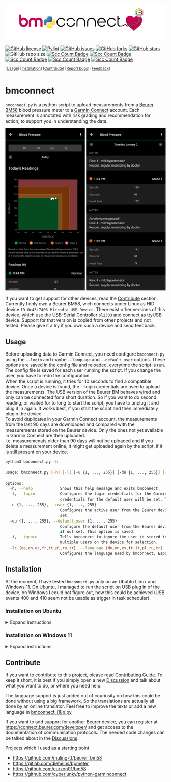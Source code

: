 <picture>
  <source media="(prefers-color-scheme: dark)" srcset="resources/bmconnect_banner_dark.png">
  <img alt="bm+connect" src="resources/bmconnect_banner.png">
</picture>

[![GitHub license](https://img.shields.io/github/license/beep-projects/bmconnect)](https://github.com/beep-projects/bmconnect/blob/main/LICENSE) [![Pylint](https://github.com/beep-projects/bmconnect/actions/workflows/pylint.yml/badge.svg)](https://github.com/beep-projects/bmconnect/actions/workflows/pylint.yml) [![GitHub issues](https://img.shields.io/github/issues/beep-projects/bmconnect)](https://github.com/beep-projects/bmconnect/issues) [![GitHub forks](https://img.shields.io/github/forks/beep-projects/bmconnect)](https://github.com/beep-projects/bmconnect/network) [![GitHub stars](https://img.shields.io/github/stars/beep-projects/bmconnect)](https://github.com/beep-projects/bmconnect/stargazers) ![GitHub repo size](https://img.shields.io/github/repo-size/beep-projects/bmconnect) [![Scc Count Badge](https://sloc.xyz/github/beep-projects/bmconnect/?category=code)](https://github.com/beep-projects/bmconnect/) [![Scc Count Badge](https://sloc.xyz/github/beep-projects/bmconnect/?category=blanks)](https://github.com/beep-projects/bmconnect/) [![Scc Count Badge](https://sloc.xyz/github/beep-projects/bmconnect/?category=lines)](https://github.com/beep-projects/bmconnect/) [![Scc Count Badge](https://sloc.xyz/github/beep-projects/bmconnect/?category=comments)](https://github.com/beep-projects/bmconnect/) [![Scc Count Badge](https://sloc.xyz/github/beep-projects/bmconnect/?category=cocomo)](https://github.com/beep-projects/bmconnect/)

  <sup>\[[Usage](#usage)\] \[[Installation](#installation)\] \[[Contribute](#contribute)\] \[[Report bugs](https://github.com/beep-projects/bmconnect/issues)\] \[[Feedback](https://github.com/beep-projects/bmconnect/discussions)\]</sup>  

# bmconnect
`bmconnect.py` is a python script to upload measurements from a [Beurer BM58](https://www.beurer.com/uk/p/65516/#overview--anchor) blood pressure meter to a [Garmin Connect](https://connect.garmin.com) account. Each measurement is annotated with risk grading  and recommendation for action, to support you in understanding the data.  

<img src="resources/connect_app_overview.png" alt="Blood pressure daily overview" style="width:250px;"/> <img src="resources/connect_app_notes.png" alt="Notes added to the measurements" style="width:250px"/>  

If you want to get support for other devices, read the [Contribute](#Contribute) section.  
Currently I only own a Beurer BM58, wich connects under Linux as HID device `ID 0c45:7406 Microdia USB Device`.
There exist other versions of this device, which use the USB-Serial Controller `pl2303` and connect as ttyUSB device. Support for that version is copied from other projects and not tested. Please give it a try if you own such a device and send feedback.

## Usage

Before uploading data to Garmin Connect, you need configure `bmconnect.py` using the `--login` and maybe `--language` and `--default_user` options. These options are saved in the config file and reloaded, everytime the script is run.  
The config file is saved for each user running the script. If you change the user, you have to redo the configuration.  
When the script is running, it tries for 10 seconds to find a compatible device. Once a device is found, the --login credentials are used to upload the measurements. The USB version of the Beurer BM behaves wired and only can be connected for a short duration. So if you want to do second reading, or waited for to long to start the script, you have to unplug it and plug it in again. It works best, if you start the script and then immediately plugin the device.  
To avoid duplicates in your Garmin Connect account, the measurements from the last 90 days are downloaded and compared with the measurements stored on the Beurer device. Only the ones not yet available in Garmin Connect are then uploaded.  
I.e. measuremenats older than 90 days will not be uploaded and if you delete a measurement online, it might get uploaded again by the script, if it is still present on your device. 
```bash
python3 bmconnect.py -h

usage: bmconnect.py [-h] [-l] [-u {1, ..., 255}] [-du {1, ..., 255}] [-i] [-lc {de,en,es,fr,it,pl,ru,tr}]

options:
  -h, --help            Shows this help message and exits bmconnect.
  -l, --login           Configures the login credentials for the Garmin Connect account and tests them. Should be used together with the --user option, otherwise the
                        credentials for the default user will be set. This option is saved.
  -u {1, ..., 255}, --user {1, ..., 255}
                        Configures the active user from the Beurer device whose measurements shall be uploaded to Garmin Connect. Defaults to --default_user if not
                        set.
  -du {1, ..., 255}, --default_user {1, ..., 255}
                        Configure the default user from the Beurer device whose measurements shall be uploaded to Garmin Connect if --user is not given. Defaults to 1
                        if not set. This option is saved.
  -i, --ignore          Tells bmconnect to ignore the user id stored in the measurements. Needed for devices, that do not support user id in the readouts, but have
                        multiple users on the device for selection.
  -lc {de,en,es,fr,it,pl,ru,tr}, --language {de,en,es,fr,it,pl,ru,tr}
                        Configures the language used by bmconnect. Especially for measurement notes uploaded to Garmin Connect. This option is saved.
```

## Installation
At the moment, I have tested `bmconnect.py` only on an Ububtu Linux and Windows 11. On Ubuntu, I managed to run the script on USB plug in of the device, on Windows I could not figure out, how this could be achieved (USB events 400 and 410 seem not be usable as trigger in task scheduler).

### Installation on Ubuntu
<details>
<summary>Expand instructions</summary>

#### Install the script and its dependencies
```bash
git clone https://github.com/beep-projects/bmconnect/
cd bmconnect
```
Create virtual python environment and get the required modules
```bash
python3 -m venv venv
venv/bin/pip3 install -r requirements.txt
```
#### Configure bmconnect
Note, the config will be saved for the user running `bmconnect.py`, so if you intend to install bmconnect to be automatically run as soon as a device is plugged in, you have to run the following command as `sudo`.
You need to configure `--login`, but you can also configure `--user` and `--language`.
```bash
venv/bin/python3 bmconnect.py --login
```
#### Grant access to everyone
On Linux, only the root user can access the device. By adding this rule to udev, you allow access for all users. This step is not needed, if you continue to setup the automated upload on device plugin.
```bash
sudo cp 98-beurerBM58.rules /etc/udev/rules.d/
```
#### Test if everything works
Now you can test if everything works fine for you. Plug in your device and execute `bmconnect.py`. Remember, if you ran the previous configuration with `sudo`, you also have to make this call as `sudo`
```bash
venv/bin/python3 bmconnect.py
```
#### Done or continue and patch bmconnect.service 
If the test was successful, you ar done, or you can continue to install it to run everytime you plug in your Beurer device.  
For the autostart, you have to patch the provided `bmconnect.service` file, to use your current installation
```bash
# edit this line: 
# ExecStart=[path to python venv]/bin/python3 [path to script]/bmconnect.py
# by hand, or via
sed -i "s|^ExecStart=.*|ExecStart="$(pwd)"\/venv\/bin/python3 "$(pwd)"\/bmconnect.py|" bmconnect.service
```
#### Install bmconnect.service to systemd
Now you need to install the bmconnect.service for systemd. You only need to copy it, but not enable it via `systemctl`, because this service should not run on startup.
```bash
sudo cp bmconnect.service /etc/systemd/system
sudo systemctl daemon-reload
```
#### Install udev rule to call the service
Finally, you need to tell udev to start the service, whenever a Beurer device is plugged in
```bash
sudo cp 99-beurerBM58.rules /etc/udev/rules.d/
```
#### Done
udev should load the rules file automatically, so you can simply plugin your Beurer device and check if there is new data in your Garmin Connect account.

#### Debugging
debugging udev and services is tricky, so I advice you to first run the script in your python environment as described above. If everything looks good on that level, you can continue to install the .rules and .service files and watch the syslog, while you plugin your device.
```bash
tail -f /var/log/syslog
```
</details>

### Installation on Windows 11
<details>
<summary>Expand instructions</summary>

#### Install python
There are different ways to install Python on Windows. I started with this [guide](https://learn.microsoft.com/en-us/windows/python/scripting) and installed Python from the [Microsoft App Store](https://apps.microsoft.com/search?query=python). This ensures that you have the path variable set correctly,

#### Get bmconnect code
You can install [Git](https://git-scm.com/download/win) and clone the repo or download the (zipped repo)[https://github.com/beep-projects/bmconnect/archive/refs/heads/main.zip] and extract it. For the following it is assumed, that the bmconnect code is saved in *C:\git\bmconnect*

#### Install dependencies and configure libusb
Open the PowerShell and run
```powershell
cd C:\git\bmconnect\
python3 -m venv venv
.\venv\Scripts\pip3.exe install -r requirements.txt
```
#### Add libusb to $env:path
On my installation the script was complaining about a missing backend for usb.core. That was because libusb was not available in the path variable.
Adjust the following to match your installation:
```powershell
$env:path += ';C:\git\bmconnect\venv\Lib\site-packages\libusb\_platform\_windows\x64'
[Environment]::SetEnvironmentVariable("path", $env:path, "User")
```
#### Configure bmconnect
You need to configure `--login`, but you can also configure `--user` and `--language`.
```bash
C:\git\bmconnect\venv\Scripts\python.exe bmconnect.py --login
```
#### Done
You can now create a shortcut to run the script from your desktop

</details>

## Contribute
If you want to contribute to this project, please read [Contributing Guide](docs/CONTRIBUTING.md). To keep it short, it is best if you simply open a new [Discussion](https://github.com/beep-projects/bmconnect/discussions) and talk about what you want to do, or where you need help.

The language support is just added out of couriosity on how this could be done without using a big framework. So the translations are actually all done by an online translator. Feel free to improve the texts or add a new language in [bmconnect_i18n.py](bmconnect_i18n.py)

If you want to add support for another Beurer device, you can register at https://connect.beurer.com/developer/ and get access to the documentation of communication protocols. The needed code changes can be talked about in the [Discussions](https://github.com/beep-projects/bmconnect/discussions).

Projects which I used as a starting point
- https://github.com/muling-tt/beurer_bm58
- https://gitlab.com/dieheins/bpmeter
- https://github.com/curzon01/bm58
- https://github.com/cyberjunky/python-garminconnect
